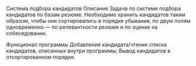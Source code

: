 Система подбора кандидатов
Описание
Задача по системе подбора кандидатов по базам резюме. Необходимо хранить кандидатов таким образом, чтобы они сортировались в порядке убывания, по двум полям одновременно — по релевантности резюме и по оценке на собеседовании.

Функционал программы
Добавление кандидата/чтение списка кандидатов, описанных внутри программы;
Вывод кандидатов в отсортированном порядке.
